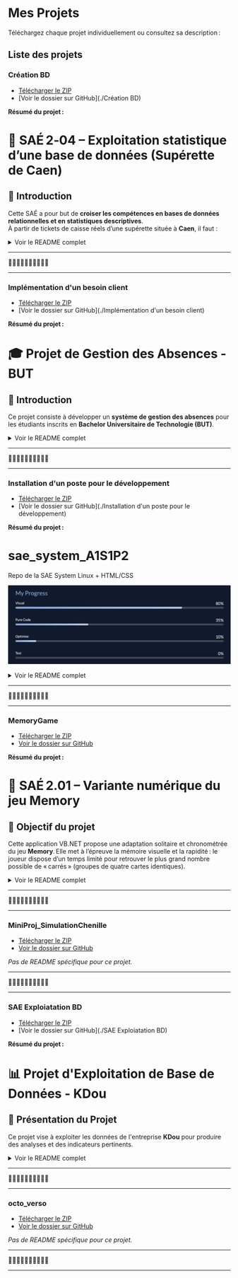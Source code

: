 # Mes Projets

Téléchargez chaque projet individuellement ou consultez sa description :

## Liste des projets

### Création BD

- [Télécharger le ZIP](https://github.com/elsayedyazan/My-Projects/releases/latest/download/Création_BD.zip)
- [Voir le dossier sur GitHub](./Création BD)

**Résumé du projet :**
# 🏪 SAÉ 2‑04 – Exploitation statistique d’une base de données (Supérette de Caen)

## 📖 Introduction
Cette SAÉ a pour but de **croiser les compétences en bases de données relationnelles et en statistiques descriptives**.  
À partir de tickets de caisse réels d’une supérette située à **Caen**, il faut :

<details><summary>Voir le README complet</summary>


1. **Modéliser** les données (MCD) et envisager leurs extensions futures ;  
2. **Exploiter** le jeu de données au moyen de requêtes SQL et d’analyses statistiques (Python / Excel).

Le travail est évalué dans le cadre du **DST de la ressource R2.06 (semaine du 3 juin 2025)**.  
Il faudra rendre **une feuille recto‑verso** résumant la production (MCD + requêtes) à la fin de l’épreuve.

---

## 🎯 Objectifs pédagogiques
- **R2.06 — Exploitation d’une base de données** : modélisation, SQL, QBE.  
- **R2.08 — Outils numériques pour les statistiques descriptives** : Python (pandas, matplotlib) et/ou Excel.

---

## 🗂️ Jeu de données fourni
| Fichier | Contenu principal | Rôle |
|---------|------------------|------|
| `ClasseurTickets2025.xlsx` | 3 feuilles (Produits, Tickets, CartesFidélité) | Source unique pour la modélisation **et** l’analyse statistique |

> 🔍 **Première étape** : analyser chaque colonne, identifier les clés candidates, repérer les dépendances fonctionnelles et comprendre les liens métier.

---

## 🛠️ Approche « Base de données »
1. **Modélisation initiale** : créer le **MCD complet** correspondant au classeur Excel à l’aide de **Looping**.  
2. **Extensions** : faire évoluer le MCD pour intégrer **trois axes stratégiques** :
   - **Axe 1 – Programme fidélité** : statuts (Silver ≥ 50 pts, Gold ≥ 100 pts, Diamond ≥ 200 pts), événements dédiés, bons promotionnels.
   - **Axe 2 – Livraison en points de dépôt** : dépôts, tournées journalières, créneaux horaires, suivi des retraits.
   - **Axe 3 – Ateliers dégustation** : séances planifiées, inscriptions, bons de réduction et échantillons.
3. **Livrable** : **un unique MCD** intégrant les trois axes, imprimé sur la feuille de synthèse.

---

## 📈 Approche « Statistique »
- Préparation des données (Python / Excel).  
- Analyses croisées, indicateurs, visualisations.

### Exemples de requêtes / analyses à proposer
| Axe | Exemple d’indicateur | Finalité métier |
|-----|----------------------|-----------------|
| Fidélité | Répartition des ventes par statut sur un mois | Évaluer l’impact du programme |
| Livraisons | Nombre de colis livrés par dépôt et par jour | Optimiser la tournée quotidienne |
| Ateliers | Taux de conversion des bons de réduction | Mesurer le ROI des ateliers |

> 💡 **Conseil** : se concentrer sur des KPIs parlants (CA, nombre de tickets, panier moyen, etc.) et sur des périodes pertinentes (jour de la semaine, heure, mois).

---

## 🚀 Organisation du travail
| Sprint | Période *(indicative)* | Livrables internes |
|--------|-----------------------|--------------------|
| 1 | Découverte des données | Diagramme conceptuel v0 |
| 2 | MCD complet + Axe 1 | Diagramme v1, premiers KPIs fidélité |
| 3 | Axes 2 & 3 intégrés | Diagramme v2, requêtes supplémentaires |
| 4 | Consolidation & synthèse | Feuille recto‑verso prête pour le DST |

Le projet peut être réalisé en binôme ou seul·e, mais chacun·e doit maîtriser les trois axes et venir au DST avec sa feuille personnelle.

---

## ✅ Évaluation
| Critère | Pondération |
|---------|------------|
| Qualité du MCD (complétude, justesse, clarté) | 40 % |
| Pertinence des requêtes / analyses | 40 % |
| Qualité de la feuille de synthèse (structure, lisibilité, rigueur) | 20 % |

⚠️ **Durée du DST : 30 min.** Aucune ressource numérique n’est autorisée ; la feuille sera le seul support.

---

## 🖇️ Structure recommandée du dépôt Git
```
SAE2-04/
├── data/                 # Classeur Excel + éventuels CSV dérivés
├── mcd/                  # Fichiers Looping (.MLD, .MLI, exports PNG)
├── sql/                  # Requêtes SQL et jeux de test
├── analysis/             # Notebooks Python ou classeurs Excel
├── docs/                 # Feuille de synthèse, slides, etc.
└── README.md             # Ce fichier
```

---

## 🚧 Mise en route rapide
```bash
# 1. Cloner le dépôt
git clone <url_du_projet>
cd SAE2-04

# 2. Créer un environnement Python
python -m venv .venv
source .venv/bin/activate
pip install -r requirements.txt  # pandas, openpyxl, matplotlib, jupyter, ...

# 3. Lancer Jupyter pour l'analyse
jupyter notebook
```

---

## 👥 Auteurs / Encadrant·es
- **Étudiant·e(s)** : *Nom, Groupe*  
- **Encadrant·es** : Florence Mesatfa‑Fessy, Jérôme Fessy, Anne Estrade (IUT de Caen).

---

## 📝 Licence
Ce travail académique est distribué sous licence **MIT**, sauf indication contraire.

---

## 🔚 Conclusion
Cette SAÉ permet de développer une vision **transversale** : passer de la **donnée brute** à des **décisions éclairées** grâce à la modélisation et à l’analyse statistique.  
Une attention particulière est portée à la qualité de la modélisation, à la pertinence des analyses et à la clarté de la restitution.  
Bonne exploration et **place aux requêtes !** 🚀
</details>

________________________
🚩🚩🚩🚩🚩🚩🚩🚩🚩🚩
________________________

### Implémentation d'un besoin client

- [Télécharger le ZIP](https://github.com/elsayedyazan/My-Projects/releases/latest/download/Implémentation_d'un_besoin_client.zip)
- [Voir le dossier sur GitHub](./Implémentation d'un besoin client)

**Résumé du projet :**
# 🎓 Projet de Gestion des Absences - BUT

## 📌 Introduction
Ce projet consiste à développer un **système de gestion des absences** pour les étudiants inscrits en **Bachelor Universitaire de Technologie (BUT)**. 


<details><summary>Voir le README complet</summary>

**Objectif :**
- Surveiller et gérer les absences des étudiants.
- Assurer un suivi rigoureux des absences non justifiées.
- Maintenir l'intégrité académique.

---

## 🎯 Objectifs du Projet
- **📊 Suivi des Absences** : Assurer un suivi précis des absences des étudiants.
- **📑 Gestion des Justificatifs** : Permettre aux étudiants de soumettre des justificatifs.
- **✅ Validation des Justificatifs** : Permettre au directeur d'études de valider/invalider les justificatifs.
- **🚨 Identification des Étudiants Défaillants** : Repérer les étudiants dépassant la limite d'absences non justifiées.

---

## 📜 Règles de Gestion
- **📌 Limite d'Absences Non Justifiées** :
  - Pas plus de **5 demi-journées** d'absences non justifiées par semestre.
  - Dépassement = **invalidation de toutes les UE** du semestre.
- **📄 Justification des Absences** :
  - **Délai de 3 jours** pour soumettre un justificatif.
  - Validation obligatoire par le directeur d'études.
- **⛔ Absences Non Justifiées** :
  - Toute absence sans justificatif valide dans les délais reste **non justifiée**.

---

## ⚙️ Fonctionnalités du Programme
Le programme doit interpréter **9 commandes** pour gérer les absences :

- **C0 - Sortie du Programme** : `exit` → Quitte l'application.
- **C1 - Inscription** : `inscription <nom> <numéro_groupe>` → Ajoute un étudiant.
- **C2 - Enregistrement d'une Absence** : `absence <id_étudiant> <numéro_jour> <demi-journée>`.
- **C3 - Liste des Étudiants** : `etudiants <numéro_jour_courant>`.
- **C4 - Dépôt d'un Justificatif** : `justificatif <id_absence> <numéro_jour> <texte>`.
- **C5 - Absences en Attente de Validation** : `validations`.
- **C6 - Validation/Invalisation d'un Justificatif** : `validation <id_absence> <code_validation>`.
- **C7 - Situation d'un Étudiant** : `etudiant <id_étudiant> <numéro_jour_courant>`.
- **C8 - Liste des Étudiants Défaillants** : `defaillants <numéro_jour_courant>`.

---

## 🏗️ Développement et Méthodologie
- **🔄 Méthode Agile** :
  - Développement en **4 sprints**.
  - Ajout progressif des fonctionnalités.
- **🛠️ Tests et Validation** :
  - Utilisation de **Jeux de Données de Test (JDT)**.
  - Comparaison des résultats avec des références.
- **📊 Évaluation** :
  - Recette du projet.
  - Dossier de développement logiciel.
  - Une partie du devoir sur table.

---

## 📦 Livrables
- **📂 Dossier de Développement Logiciel** :
  - Page de garde (noms, groupes, objet, sommaire).
  - Présentation du projet (fonctionnalités, entrées/sorties).
  - Moyens mis en œuvre.
  - Bilan du projet (difficultés, réussites, améliorations).
  - Annexes (code source commenté, traces d'exécution).
- **💻 Code Source** :
  - Commenté et bien indenté.
  - Suivi des conventions de nommage.
  - Documentation des préconditions et assertions.

---

## 📅 Planning et Rendu
| Sprint | Date de rendu |
|--------|--------------|
| Sprint 1 | À définir |
| Sprint 2 | À définir |
| Sprint 3 | À définir |
| Sprint 4 | À définir |

---

## 🏁 Conclusion
Ce projet vise à créer une **application robuste** pour la **gestion des absences** des étudiants en BUT. 
Le respect des **spécifications** et des **délais** sera crucial pour la réussite du projet. Une attention particulière sera portée à la **qualité du code** et à la **documentation** pour l'évaluation finale.

</details>

________________________
🚩🚩🚩🚩🚩🚩🚩🚩🚩🚩
________________________

### Installation d'un poste pour le développement

- [Télécharger le ZIP](https://github.com/elsayedyazan/My-Projects/releases/latest/download/Installation_d'un_poste_pour_le_développement.zip)
- [Voir le dossier sur GitHub](./Installation d'un poste pour le développement)

**Résumé du projet :**
# sae_system_A1S1P2
Repo de la SAE System Linux + HTML/CSS

![PROGRESS BAR](https://github.com/rp-hkzo/sae_system_A1S1P2/blob/751c30d9757d89775341cfa2c23adf8de4c74dc1/PROGRESS%20BAR.png)


<details><summary>Voir le README complet</summary>

Architecture du site :

📁assets                 (source files)  
  |--------> 📁img       (png,jpg files)  
  |--------> 📁vid       (video files)  
  |--------> 📁svg       (vector files)  
  |--------> 📁fonts     (font files)  

📁css                    (style files)  
  |--------> 📁main      (main style)  
  |--------> 📁aux       (auxiliar style)  
  |--------> 📁bootstrap (bootstrap5 css files)  

📁js                     (javascript files)  
  |--------> 📁bootstrap (bootstrap5 js files)  
  |--------> 📁main      (main js files)  

 index.html  
 home.html  
 report.html   
 timeline.html  



![Website Map](https://github.com/user-attachments/assets/d42d3860-856f-4ae6-87d8-40b07a788ce0)
</details>

________________________
🚩🚩🚩🚩🚩🚩🚩🚩🚩🚩
________________________

### MemoryGame

- [Télécharger le ZIP](https://github.com/elsayedyazan/My-Projects/releases/latest/download/MemoryGame.zip)
- [Voir le dossier sur GitHub](./MemoryGame)

**Résumé du projet :**
# 🧠 SAÉ 2.01 – Variante numérique du jeu Memory

## 🎯 Objectif du projet
Cette application VB.NET propose une adaptation solitaire et chronométrée du jeu **Memory**. Elle met à l’épreuve la mémoire visuelle et la rapidité : le joueur dispose d’un temps limité pour retrouver le plus grand nombre possible de « carrés » (groupes de quatre cartes identiques).


<details><summary>Voir le README complet</summary>

---

## 🗺️ Fonctionnalités principales
| Domaine | Fonctionnalités | Détails |
|---------|----------------|---------|
| **Interface** | Accueil, Jeu, Scores, Paramètres | Navigation fluide entre formulaires ; ergonomie pensée pour un usage rapide. |
| **Gameplay** | Trois niveaux de difficulté | <br>• **Facile** : grille 4×4, 60 s.<br>• **Normal** : grille 5×4, 90 s.<br>• **Difficile** : grille 8×4, 105 s.|
| | Gestion des cartes | Placement aléatoire, détection de correspondances, mise en gris des cartes validées.|
| | Chronomètre & bouton d’abandon | Compte à rebours en temps réel ; confirmation avant abandon.|
| **Personnalisation** | Thèmes visuels | Fonds d’écran (Europe, Sahara, Asie, Afrique, Amérique du Sud).|
| | Ambiances sonores | Boucles musicales culturelles (française, américaine, brésilienne, marocaine, espagnole).|
| **Statistiques** | Sauvegarde automatique | Fichier binaire `scores.dat` : score maximum, temps minimum, temps cumulé, nombre de parties.|
| | Tableau des scores | Tri croissant/décroissant, recherche par joueur, réinitialisation sécurisée.|

---

## 🏗️ Architecture technique
```text
MemoryGame/
├── Forms/
│   ├── Acceuil.vb          # menu principal, choix joueur & difficulté
│   ├── FormMemory.vb       # logique de jeu (cartes, chrono, gestion thème)
│   ├── Scores.vb           # visualisation & tri des statistiques
│   └── FormParametres.vb   # thèmes, musique, volume, effets sonores
├── Modules/
│   └── Data.vb             # sérialisation des statistiques (BinaryFormatter)
├── Resources/
│   ├── Flags*              # sprites des drapeaux (×N)
│   ├── *_Theme             # fonds d’écran
│   └── *_Song.wav          # musiques de fond
└── README.md               # ce fichier
```

---

## ⚙️ Installation rapide
1. **Pré‑requis** : Windows 10 +, .NET Framework ≥ 4.8, Visual Studio 2022.  
2. **Cloner le dépôt** :
```bash
git clone https://github.com/elsayedyazan/My-Projects.git
cd MemoryGame
```
3. **Ouvrir `MemoryGame.sln`** dans Visual Studio.  
4. **Lancer** (`F5`) ou **compiler** (`Ctrl + Shift + B`).

> Astuce : pour tester rapidement les niveaux, modifier la constante `tempsRestant` dans `FormMemory.vb`.

---

## 🕹️ Utilisation
1. **Saisir un nom de joueur** (min. 3 caractères).  
2. **Choisir la difficulté** puis **Jouer**.  
3. Cliquer pour retourner les cartes ; former des carrés de **4 cartes identiques**.  
4. Le chronomètre s’arrête lorsque toutes les cartes sont validées ou que le temps est écoulé.  
5. Les statistiques sont enregistrées et visibles depuis le menu **Scores**.

---

## 🗄️ Persistance des données
Le module `Data.vb` sérialise un dictionnaire `Nom → StatistiquesJoueur` dans `scores.dat` :
- **Serialisation** : `BinaryFormatter` (stockage binaire local).  
- **Mises à jour** : déclenchées à la fin de chaque partie.  
- **Réinitialisation** : bouton *Supprimer stats* (avec confirmation).

---

## 🔍 Points forts techniques
- **Gestion dynamique des grilles** : génération et adaptation des contrôles selon la difficulté.
- **Synchronisation d’interface** : sélection croisée des listes dans `Scores.vb` pour une lecture cohérente.
- **Personnalisation utilisateur** : paramètres persistants (`My.Settings`) pour thèmes, musique, volume, effets.
- **Robustesse** : validations (longueur du nom, confirmation des actions destructrices) et timers contrôlés.

---

## 🚧 Pistes d’amélioration
- Passage du fichier binaire à un stockage JSON ou SQLite pour faciliter l’export et la portabilité.
- Ajout d’un mode *multijoueur local* (scores comparés en direct).
- Refactorisation vers le pattern **MVVM** pour isoler la logique de l’interface.

---

## 📄 Licence
Ce projet est distribué sous licence **MIT**.

---

## ✉️ Contact
Pour toute question technique, contacter l’étudiant responsable du projet via : *<adresse‑mail académique>*.

---

*Dernière mise à jour : 16 juin 2025*
</details>

________________________
🚩🚩🚩🚩🚩🚩🚩🚩🚩🚩
________________________

### MiniProj_SimulationChenille

- [Télécharger le ZIP](https://github.com/elsayedyazan/My-Projects/releases/latest/download/MiniProj_SimulationChenille.zip)
- [Voir le dossier sur GitHub](./MiniProj_SimulationChenille)

_Pas de README spécifique pour ce projet._

________________________
🚩🚩🚩🚩🚩🚩🚩🚩🚩🚩
________________________

### SAE Exploiatation BD

- [Télécharger le ZIP](https://github.com/elsayedyazan/My-Projects/releases/latest/download/SAE_Exploiatation_BD.zip)
- [Voir le dossier sur GitHub](./SAE Exploiatation BD)

**Résumé du projet :**
# 📊 Projet d'Exploitation de Base de Données - KDou

## 📌 Présentation du Projet
Ce projet vise à exploiter les données de l'entreprise **KDou** pour produire des analyses et des indicateurs pertinents. 


<details><summary>Voir le README complet</summary>

**À propos de KDou :**
KDou est une entreprise commerciale spécialisée dans la vente de produits alimentaires d'épicerie fine ou typiques, achetés à des fournisseurs du monde entier. 

**Objectif :**
- Aider KDou à mieux comprendre ses données
- Améliorer sa rentabilité
- Se positionner de manière plus éco-friendly

---

## 🔍 Contexte
KDou souhaite analyser ses données pour optimiser son fonctionnement et proposer des solutions pour renforcer son image écologique tout en augmentant son bénéfice. 

Le projet est structuré en plusieurs missions, chacune avec des objectifs spécifiques.

---

## 🚀 Missions

### 🏁 Mission 1: Prise en main des données
**🎯 Objectif:** Comprendre le contenu des tables et les liens entre elles.

**📝 Tâches:**
- Identifier les clés primaires et étrangères dans chaque table.
- Répondre à des questions spécifiques pour s'entraîner à naviguer dans les données.
- Analyser les données pour relever des incohérences ou des choix discutables.

---

### 🖥️ Mission 2: Exploitation de la base de données avec QBE
**🎯 Objectif:** Utiliser le mode de création graphique (QBE) pour produire des résultats/indicateurs.

**📝 Tâches:**
- Répondre à des questions spécifiques en utilisant QBE.
- Tester les requêtes et vérifier les résultats.
- Analyser les données pour relever des problèmes potentiels.

---

### 🛠️ Mission 3: Analyse des données avec SQL
**🎯 Objectif:** Produire des analyses et indicateurs pertinents en utilisant le langage SQL.

**📝 Tâches:**
- Répondre à des questions spécifiques en utilisant SQL.
- Proposer des requêtes intéressantes pour la problématique de KDou.
- Analyser les résultats et les présenter de manière lisible.

---

### 🌐 Mission 4: Création d'une interface web
**🎯 Objectif:** Présenter les résultats des analyses sous forme de documents web.

**📝 Tâches:**
- Créer des pages HTML/CSS pour présenter les résultats.
- Utiliser des tableaux, des listes à puces et des images pour illustrer les données.
- Assurer la responsivité et l’accessibilité des pages.

---

## ⚙️ Contraintes
- Les pages HTML/CSS doivent être créées **sans** outils WYSIWYG ou générateurs de pages web.
- Les documents doivent respecter le standard **HTML5** et utiliser des balises sémantiques.
- Les pages doivent être **responsives** et adaptées aux ordinateurs de bureau et portables.
- Les feuilles de styles doivent être **cohérentes** avec les consignes et contraintes.

---

## 💡 Conseils
- Utiliser des **media-queries** pour adapter l'affichage en fonction de la taille de l'écran.
- Redimensionner les images et utiliser des **textes alternatifs** pour améliorer l'accessibilité.
- Vérifier la conformité du code avec un **validateur HTML/CSS**.

---

## 🗓️ Planning et Rendu
| Mission | Date de rendu |
|---------|--------------|
| Mission 1 | 27/09/2024 |
| Mission 2 | 04/10/2024 |
| Mission 3 | 18/10/2024 |
| Mission 4 | 18/10/2024 |

---

## 📌 Conclusion
Ce projet aidera **KDou** à mieux comprendre ses données et à prendre des décisions stratégiques pour améliorer sa rentabilité et son image écologique. Les analyses et indicateurs produits seront présentés sous forme de documents web, facilitant leur consultation et leur compréhension.

📢 **Prêt à optimiser les données de KDou !** 🚀
</details>

________________________
🚩🚩🚩🚩🚩🚩🚩🚩🚩🚩
________________________

### octo_verso

- [Télécharger le ZIP](https://github.com/elsayedyazan/My-Projects/releases/latest/download/octo_verso.zip)
- [Voir le dossier sur GitHub](./octo_verso)

_Pas de README spécifique pour ce projet._

________________________
🚩🚩🚩🚩🚩🚩🚩🚩🚩🚩
________________________

